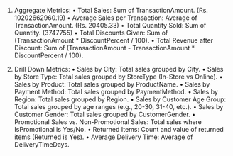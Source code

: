 1. Aggregate Metrics:
•	Total Sales: Sum of TransactionAmount. (Rs. 10202662960.19)
•	Average Sales per Transaction: Average of TransactionAmount. (Rs. 20405.33)
•	Total Quantity Sold: Sum of Quantity. (3747755)
•	Total Discounts Given: Sum of (TransactionAmount * DiscountPercent / 100).
•	Total Revenue after Discount: Sum of (TransactionAmount - TransactionAmount * DiscountPercent / 100).

3. Drill Down Metrics:
•	Sales by City: Total sales grouped by City.
•	Sales by Store Type: Total sales grouped by StoreType (In-Store vs Online).
•	Sales by Product: Total sales grouped by ProductName.
•	Sales by Payment Method: Total sales grouped by PaymentMethod.
•	Sales by Region: Total sales grouped by Region.
•	Sales by Customer Age Group: Total sales grouped by age ranges (e.g., 20-30, 31-40, etc.).
•	Sales by Customer Gender: Total sales grouped by CustomerGender.
•	Promotional Sales vs. Non-Promotional Sales: Total sales where IsPromotional is Yes/No.
•	Returned Items: Count and value of returned items (Returned is Yes).
•	Average Delivery Time: Average of DeliveryTimeDays.
